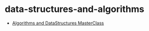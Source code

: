 # data-structures-and-algorithms

- [Algorithms and DataStructures MasterClass](https://www.udemy.com/course/js-algorithms-and-data-structures-masterclass)
